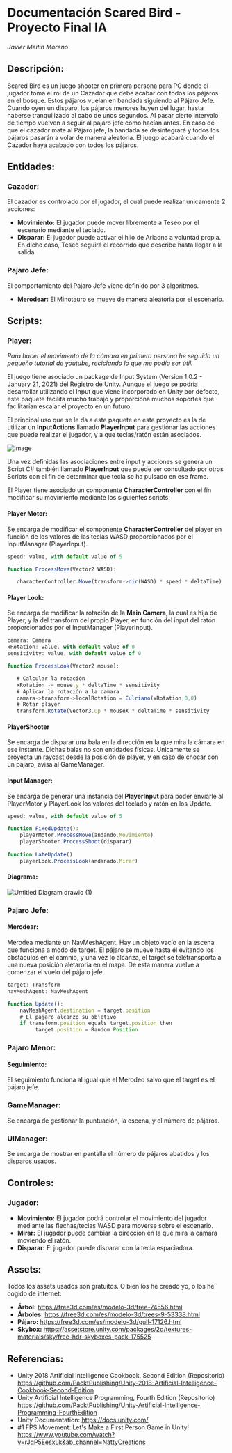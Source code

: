 # Documentación Scared Bird - Proyecto Final IA
*Javier Meitín Moreno*

## Descripción:
Scared Bird es un juego shooter en primera persona para PC donde el jugador toma el rol de un Cazador que debe acabar con todos los pájaros en el bosque. Estos pájaros vuelan en bandada siguiendo al Pájaro Jefe. Cuando oyen un disparo, los pájaros menores huyen del lugar, hasta haberse tranquilizado al cabo de unos segundos. Al pasar cierto intervalo de tiempo vuelven a seguir al pájaro jefe como hacían antes. En caso de que el cazador mate al Pájaro jefe, la bandada se desintegrará y todos los pájaros pasarán a volar de manera aleatoria. El juego acabará cuando el Cazador haya acabado con todos los pájaros.

## Entidades:
### Cazador:
El cazador es controlado por el jugador, el cual puede realizar unicamente 2 acciones:
* **Movimiento:** El jugador puede mover libremente a Teseo por el escenario mediante el teclado.
* **Disparar:** El jugador puede activar el hilo de Ariadna a voluntad propia. En dicho caso, Teseo seguirá el recorrido que describe hasta llegar a la salida

### Pajaro Jefe:
El comportamiento del Pajaro Jefe viene definido por 3 algoritmos.
* **Merodear:** El Minotauro se mueve de manera aleatoria por el escenario.

## Scripts:
### Player:
*Para hacer el movimento de la cámara en primera persona he seguido un pequeño tutorial de youtube, reciclando lo que me podía ser útil.*

El juego tiene asociado un package de Input System (Version 1.0.2 - January 21, 2021) del Registro de Unity. Aunque el juego se podría desarrollar utilizando el Input que viene incorporado en Unity por defecto, este paquete facilita mucho trabajo y proporciona muchos soportes que facilitarían escalar el proyecto en un futuro.

El principal uso que se le da a este paquete en este proyecto es la de utilizar un **InputActions** llamado **PlayerInput** para gestionar las acciones que puede realizar el jugador, y a que teclas/ratón están asociados. 

![image](https://user-images.githubusercontent.com/62613312/167615459-9c44360d-e5bd-4a9e-bd6d-66598a95a755.png)

Una vez definidas las asociaciones entre input y acciones se genera un Script C# también llamado **PlayerInput** que puede ser consultado por otros Scripts con el fin de determinar que tecla se ha pulsado en ese frame.

El Player tiene asociado un componente **CharacterController** con el fin modificar su movimiento mediante los siguientes scripts:

#### Player Motor:
Se encarga de modificar el componente **CharacterController** del player en función de los valores de las teclas WASD proporcionados por el InputManager (PlayerInput).
```js
speed: value, with default value of 5

function ProcessMove(Vector2 WASD):

   characterController.Move(transform->dir(WASD) * speed * deltaTime)
```

#### Player Look:
Se encarga de modificar la rotación de la **Main Camera**, la cual es hija de Player, y la del transform del propio Player, en función del input del ratón proporcionados por el InputManager (PlayerInput).
```js
camara: Camera 
xRotation: value, with default value of 0
sensitivity: value, with default value of 0

function ProcessLook(Vector2 mouse):

   # Calcular la rotación
   xRotation -= mouse.y * deltaTime * sensitivity
   # Aplicar la rotación a la camara
   camara->transform->localRotation = Eulriano(xRotation,0,0)
   # Rotar player
   transform.Rotate(Vector3.up * mouseX * deltaTime * sensitivity
```

#### PlayerShooter
Se encarga de disparar una bala en la dirección en la que mira la cámara en ese instante. Dichas balas no son entidades físicas. Unicamente se proyecta un raycast desde la posición de player, y en caso de chocar con un pájaro, avisa al GameManager.

#### Input Manager:
Se encarga de generar una instancia del **PlayerInput** para poder enviarle al PlayerMotor y PlayerLook los valores del teclado y ratón en los Update. 
```js
speed: value, with default value of 5

function FixedUpdate():
    playerMotor.ProcessMove(andando.Movimiento)
    playerShooter.ProcessShoot(disparar)
    
function LateUpdate()
    playerLook.ProcessLook(andanado.Mirar)
```

#### Diagrama:
![Untitled Diagram drawio (1)](https://user-images.githubusercontent.com/62613312/167623958-ac518a80-2c44-4ccd-a47f-d1d91e2fbabb.png)

### Pajaro Jefe:
#### Merodear:
Merodea mediante un NavMeshAgent. Hay un objeto vacío en la escena que funciona a modo de target. El pájaro se mueve hasta él evitando los obstáculos en el camnio, y una vez lo alcanza, el target se teletransporta a una nueva posición aletaroria en el mapa. De esta manera vuelve a comenzar el vuelo del pájaro jefe.
```js
target: Transform
navMeshAgent: NavMeshAgent

function Update():
    navMeshAgent.destination = target.position
    # El pajaro alcanzo su objetivo
    if transform.position equals target.position then
         target.position = Random Position     
```

### Pajaro Menor:
#### Seguimiento:
El seguimiento funciona al igual que el Merodeo salvo que el target es el pájaro jefe.

### GameManager:
Se encarga de gestionar la puntuación, la escena, y el número de pájaros.

### UIManager:
Se encarga de mostrar en pantalla el número de pájaros abatidos y los disparos usados.

## Controles:
### Jugador:
* **Movimiento:** El jugador podrá controlar el movimiento del jugador mediante las flechas/teclas WASD para moverse sobre el escenario.
* **Mirar:** El jugador puede cambiar la dirección en la que mira la cámara moviendo el ratón.
* **Disparar:** El jugador puede disparar con la tecla espaciadora.

## Assets:
Todos los assets usados son gratuitos. O bien los he creado yo, o los he cogido de internet:
* **Árbol:** https://free3d.com/es/modelo-3d/tree-74556.html
* **Árboles:** https://free3d.com/es/modelo-3d/trees-9-53338.html
* **Pájaro:** https://free3d.com/es/modelo-3d/gull-17126.html
* **Skybox:** https://assetstore.unity.com/packages/2d/textures-materials/sky/free-hdr-skyboxes-pack-175525

## Referencias:
* Unity 2018 Artificial Intelligence Cookbook, Second Edition (Repositorio)
https://github.com/PacktPublishing/Unity-2018-Artificial-Intelligence-Cookbook-Second-Edition
* Unity Artificial Intelligence Programming, Fourth Edition (Repositorio)
https://github.com/PacktPublishing/Unity-Artificial-Intelligence-Programming-FourthEdition
* Unity Documentation:
https://docs.unity.com/
* #1 FPS Movement: Let's Make a First Person Game in Unity!
https://www.youtube.com/watch?v=rJqP5EesxLk&ab_channel=NattyCreations
